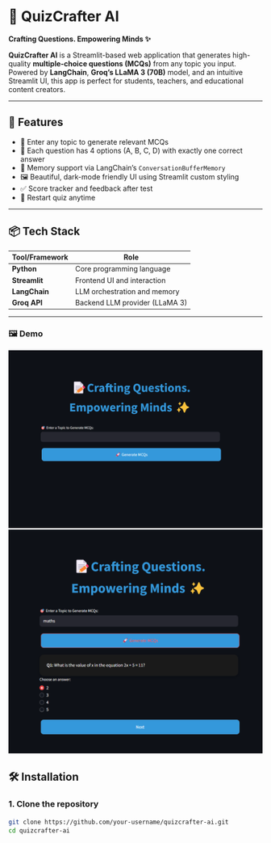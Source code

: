 # 🧠 QuizCrafter AI

**Crafting Questions. Empowering Minds ✨**

**QuizCrafter AI** is a Streamlit-based web application that generates high-quality **multiple-choice questions (MCQs)** from any topic you input.  
Powered by **LangChain**, **Groq’s LLaMA 3 (70B)** model, and an intuitive Streamlit UI, this app is perfect for students, teachers, and educational content creators.

---

## 🚀 Features

- 🎯 Enter any topic to generate relevant MCQs
- 📝 Each question has 4 options (A, B, C, D) with exactly one correct answer
- 🧠 Memory support via LangChain’s `ConversationBufferMemory`
- 🖼️ Beautiful, dark-mode friendly UI using Streamlit custom styling
- ✅ Score tracker and feedback after test
- 🔁 Restart quiz anytime

---

## 📦 Tech Stack

| Tool/Framework      | Role                              |
|---------------------|-----------------------------------|
| **Python**          | Core programming language         |
| **Streamlit**       | Frontend UI and interaction       |
| **LangChain**       | LLM orchestration and memory      |
| **Groq API**        | Backend LLM provider (LLaMA 3)    |

---
### 🖼️ Demo

![MCQ Generator Screenshot](./MCQ-gererator-Demo1.png)
![MCQ Generator Screenshot](./MCQ-gererator-Demo2.png)

## 🛠️ Installation

### 1. Clone the repository

```bash
git clone https://github.com/your-username/quizcrafter-ai.git
cd quizcrafter-ai




